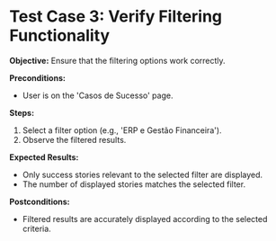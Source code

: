 
# Test Case 3: Verify Filtering Functionality

**Objective:** Ensure that the filtering options work correctly.

**Preconditions:**
- User is on the 'Casos de Sucesso' page.

**Steps:**
1. Select a filter option (e.g., 'ERP e Gestão Financeira').
2. Observe the filtered results.

**Expected Results:**
- Only success stories relevant to the selected filter are displayed.
- The number of displayed stories matches the selected filter.

**Postconditions:**
- Filtered results are accurately displayed according to the selected criteria.
